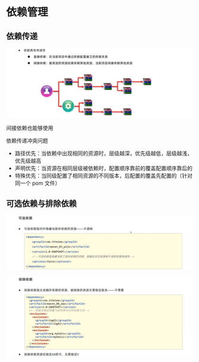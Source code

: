 # 依赖管理

## 依赖传递

![ma4](figure/ma4.png)

间接依赖也能够使用

依赖传递冲突问题
- 路径优先：当依赖中出现相同的资源时，层级越深，优先级越低，层级越浅，优先级越高
- 声明优先：当资源在相同层级被依赖时，配置顺序靠前的覆盖配置顺序靠后的
- 特殊优先：当同级配置了相同资源的不同版本，后配置的覆盖先配置的（针对同一个 pom 文件）

## 可选依赖与排除依赖

![ma5](figure/ma5.png)

![ma6](figure/ma6.png)






















